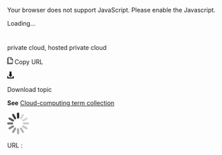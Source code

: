 Your browser does not support JavaScript. Please enable the Javascript.

Loading...

# 

private cloud, hosted private cloud

![Copy URL](private-cloud-hosted-private-cloud_files/Copy.png)
Copy URL

![Download](private-cloud-hosted-private-cloud_files/Download.png)

Download topic

**See** [Cloud-computing term collection](https://worldready.cloudapp.net/Styleguide/Read?id=2700&topicid=28841)

![In progress](private-cloud-hosted-private-cloud_files/activity-large.gif)

URL :
